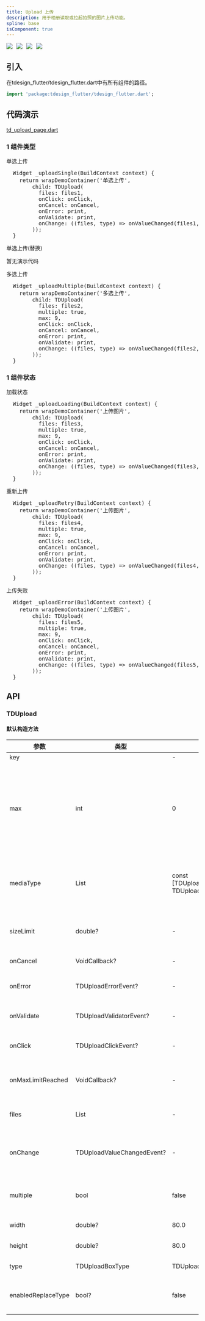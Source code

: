 ```yaml
---
title: Upload 上传
description: 用于相册读取或拉起拍照的图片上传功能。
spline: base
isComponent: true
---
```


<span class="coverages-badge" style="margin-right: 10px"><img src="https://img.shields.io/badge/coverages%3A%20lines-100%25-blue" /></span><span class="coverages-badge" style="margin-right: 10px"><img src="https://img.shields.io/badge/coverages%3A%20functions-100%25-blue" /></span><span class="coverages-badge" style="margin-right: 10px"><img src="https://img.shields.io/badge/coverages%3A%20statements-100%25-blue" /></span><span class="coverages-badge" style="margin-right: 10px"><img src="https://img.shields.io/badge/coverages%3A%20branches-83%25-blue" /></span>
## 引入

在tdesign_flutter/tdesign_flutter.dart中有所有组件的路径。

```dart
import 'package:tdesign_flutter/tdesign_flutter.dart';
```

## 代码演示

[td_upload_page.dart](https://github.com/Tencent/tdesign-flutter/blob/main/tdesign-component/example/lib/page/td_upload_page.dart)

### 1 组件类型

单选上传
            
<td-code-block panel="Dart">

  <pre slot="Dart" lang="javascript">
  Widget _uploadSingle(BuildContext context) {
    return wrapDemoContainer('单选上传',
        child: TDUpload(
          files: files1,
          onClick: onClick,
          onCancel: onCancel,
          onError: print,
          onValidate: print,
          onChange: ((files, type) => onValueChanged(files1, files, type)),
        ));
  }</pre>

</td-code-block>
                                  

单选上传(替换)
      
<td-code-block panel="Dart">

  <pre slot="Dart" lang="javascript">暂无演示代码</pre>

</td-code-block>
                

多选上传
            
<td-code-block panel="Dart">

  <pre slot="Dart" lang="javascript">
  Widget _uploadMultiple(BuildContext context) {
    return wrapDemoContainer('多选上传',
        child: TDUpload(
          files: files2,
          multiple: true,
          max: 9,
          onClick: onClick,
          onCancel: onCancel,
          onError: print,
          onValidate: print,
          onChange: ((files, type) => onValueChanged(files2, files, type)),
        ));
  }</pre>

</td-code-block>
                                  
### 1 组件状态

加载状态
            
<td-code-block panel="Dart">

  <pre slot="Dart" lang="javascript">
  Widget _uploadLoading(BuildContext context) {
    return wrapDemoContainer('上传图片',
        child: TDUpload(
          files: files3,
          multiple: true,
          max: 9,
          onClick: onClick,
          onCancel: onCancel,
          onError: print,
          onValidate: print,
          onChange: ((files, type) => onValueChanged(files3, files, type)),
        ));
  }</pre>

</td-code-block>
                                  

重新上传
            
<td-code-block panel="Dart">

  <pre slot="Dart" lang="javascript">
  Widget _uploadRetry(BuildContext context) {
    return wrapDemoContainer('上传图片',
        child: TDUpload(
          files: files4,
          multiple: true,
          max: 9,
          onClick: onClick,
          onCancel: onCancel,
          onError: print,
          onValidate: print,
          onChange: ((files, type) => onValueChanged(files4, files, type)),
        ));
  }</pre>

</td-code-block>
                                  

上传失败
            
<td-code-block panel="Dart">

  <pre slot="Dart" lang="javascript">
  Widget _uploadError(BuildContext context) {
    return wrapDemoContainer('上传图片',
        child: TDUpload(
          files: files5,
          multiple: true,
          max: 9,
          onClick: onClick,
          onCancel: onCancel,
          onError: print,
          onValidate: print,
          onChange: ((files, type) => onValueChanged(files5, files, type)),
        ));
  }</pre>

</td-code-block>
                                  


## API
### TDUpload
#### 默认构造方法

| 参数 | 类型 | 默认值 | 说明 |
| --- | --- | --- | --- |
| key |  | - |  |
| max | int | 0 | 用于控制文件上传数量，0为不限制，仅在multiple为true时有效 |
| mediaType | List<TDUploadMediaType> | const [TDUploadMediaType.image, TDUploadMediaType.video] | 支持上传的文件类型，图片或视频 |
| sizeLimit | double? | - | 图片大小限制，单位为KB |
| onCancel | VoidCallback? | - | 监听取消上传 |
| onError | TDUploadErrorEvent? | - | 监听获取资源错误 |
| onValidate | TDUploadValidatorEvent? | - | 监听文件校验出错 |
| onClick | TDUploadClickEvent? | - | 监听点击图片位 |
| onMaxLimitReached | VoidCallback? | - | 监听文件超过最大数量 |
| files | List<TDUploadFile> | - | 控制展示的文件列表 |
| onChange | TDUploadValueChangedEvent? | - | 监听添加, 删除和替换media事件 |
| multiple | bool | false | 是否多选上传，默认false |
| width | double? | 80.0 | 图片宽度 |
| height | double? | 80.0 | 图片高度 |
| type | TDUploadBoxType | TDUploadBoxType.roundedSquare | Box类型 |
| enabledReplaceType | bool? | false | 是否启用replace功能 |


  